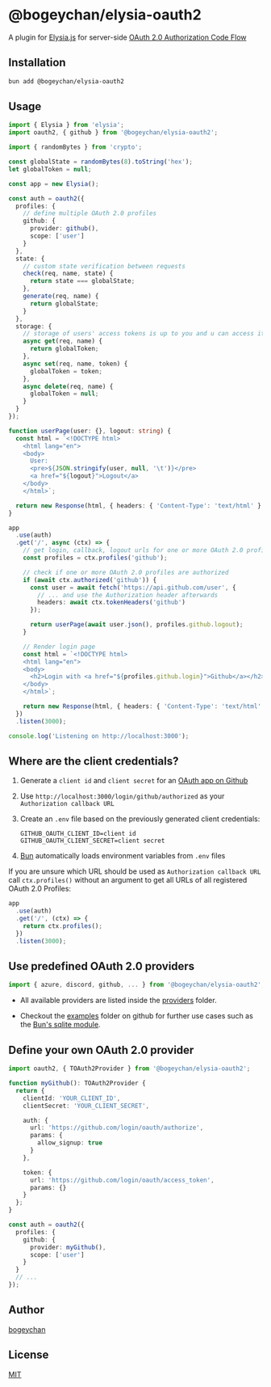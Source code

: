 # @bogeychan/elysia-oauth2

A plugin for [Elysia.js](https://elysiajs.com) for server-side [OAuth 2.0 Authorization Code Flow](https://www.oauth.com/oauth2-servers/server-side-apps/authorization-code)

## Installation

```bash
bun add @bogeychan/elysia-oauth2
```

## Usage

```ts
import { Elysia } from 'elysia';
import oauth2, { github } from '@bogeychan/elysia-oauth2';

import { randomBytes } from 'crypto';

const globalState = randomBytes(8).toString('hex');
let globalToken = null;

const app = new Elysia();

const auth = oauth2({
  profiles: {
    // define multiple OAuth 2.0 profiles
    github: {
      provider: github(),
      scope: ['user']
    }
  },
  state: {
    // custom state verification between requests
    check(req, name, state) {
      return state === globalState;
    },
    generate(req, name) {
      return globalState;
    }
  },
  storage: {
    // storage of users' access tokens is up to you and u can access it using cookies
    async get(req, name) {
      return globalToken;
    },
    async set(req, name, token) {
      globalToken = token;
    },
    async delete(req, name) {
      globalToken = null;
    }
  }
});

function userPage(user: {}, logout: string) {
  const html = `<!DOCTYPE html>
    <html lang="en">
    <body>
      User:
      <pre>${JSON.stringify(user, null, '\t')}</pre>
      <a href="${logout}">Logout</a>
    </body>
    </html>`;

  return new Response(html, { headers: { 'Content-Type': 'text/html' } });
}

app
  .use(auth)
  .get('/', async (ctx) => {
    // get login, callback, logout urls for one or more OAuth 2.0 profiles
    const profiles = ctx.profiles('github');

    // check if one or more OAuth 2.0 profiles are authorized
    if (await ctx.authorized('github')) {
      const user = await fetch('https://api.github.com/user', {
        // ... and use the Authorization header afterwards
        headers: await ctx.tokenHeaders('github')
      });

      return userPage(await user.json(), profiles.github.logout);
    }

    // Render login page
    const html = `<!DOCTYPE html>
    <html lang="en">
    <body>
      <h2>Login with <a href="${profiles.github.login}">Github</a></h2>
    </body>
    </html>`;

    return new Response(html, { headers: { 'Content-Type': 'text/html' } });
  })
  .listen(3000);

console.log('Listening on http://localhost:3000');
```

## Where are the client credentials?

1. Generate a `client id` and `client secret` for an [OAuth app on Github](https://docs.github.com/en/developers/apps/building-oauth-apps/creating-an-oauth-app)
2. Use `http://localhost:3000/login/github/authorized` as your `Authorization callback URL`
3. Create an `.env` file based on the previously generated client credentials:

   ```env
   GITHUB_OAUTH_CLIENT_ID=client id
   GITHUB_OAUTH_CLIENT_SECRET=client secret
   ```

4. [Bun](https://bun.sh/docs/cli/run#environment-variables) automatically loads environment variables from `.env` files

If you are unsure which URL should be used as `Authorization callback URL` call `ctx.profiles()` without an argument to get all URLs of all registered OAuth 2.0 Profiles:

```ts
app
  .use(auth)
  .get('/', (ctx) => {
    return ctx.profiles();
  })
  .listen(3000);
```

## Use predefined OAuth 2.0 providers

```ts
import { azure, discord, github, ... } from '@bogeychan/elysia-oauth2';
```

- All available providers are listed inside the [providers](./src/providers) folder.

- Checkout the [examples](./examples) folder on github for further use cases such as the [Bun's sqlite module](https://bun.sh/docs/api/sqlite).

## Define your own OAuth 2.0 provider

```ts
import oauth2, { TOAuth2Provider } from '@bogeychan/elysia-oauth2';

function myGithub(): TOAuth2Provider {
  return {
    clientId: 'YOUR_CLIENT_ID',
    clientSecret: 'YOUR_CLIENT_SECRET',

    auth: {
      url: 'https://github.com/login/oauth/authorize',
      params: {
        allow_signup: true
      }
    },

    token: {
      url: 'https://github.com/login/oauth/access_token',
      params: {}
    }
  };
}

const auth = oauth2({
  profiles: {
    github: {
      provider: myGithub(),
      scope: ['user']
    }
  }
  // ...
});
```

## Author

[bogeychan](https://github.com/bogeychan)

## License

[MIT](LICENSE)
